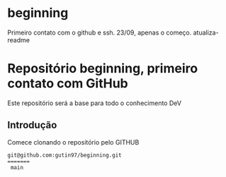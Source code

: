 # beginning 

Primeiro contato com o github e ssh. 23/09, apenas o começo.
 atualiza-readme

# Repositório beginning, primeiro contato com GitHub 

Este repositório será a base para todo o conhecimento DeV 

## Introdução 

Comece clonando o repositório pelo GITHUB
```
git@github.com:gutin97/beginning.git 
=======
 main
